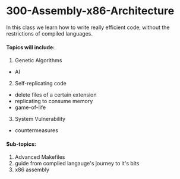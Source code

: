 300-Assembly-x86-Architecture
=============================

In this class we learn how to write really efficient code, without the restrictions of compiled languages.


#### Topics will include:

1. Genetic Algorithms
  * AI
2. Self-replicating code
  * delete files of a certain extension
  * replicating to consume memory
  * game-of-life
3. System Vulnerability
  * countermeasures

#### Sub-topics:

1. Advanced Makefiles
2. guide from compiled langauge's journey to it's bits
2. x86 assembly

